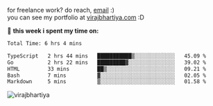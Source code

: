 for freelance work? do reach, [email](mailto:vlbhartiya@gmail.com) :)<br/>
you can see my portfolio at [virajbhartiya.com](https://virajbhartiya.com) :D<br/>


🚀 **this week i spent my time on:**

<!--START_SECTION:waka-->

```txt
Total Time: 6 hrs 4 mins

TypeScript   2 hrs 44 mins   ███████████▒░░░░░░░░░░░░░   45.09 %
Go           2 hrs 22 mins   █████████▓░░░░░░░░░░░░░░░   39.02 %
HTML         33 mins         ██▒░░░░░░░░░░░░░░░░░░░░░░   09.21 %
Bash         7 mins          ▓░░░░░░░░░░░░░░░░░░░░░░░░   02.05 %
Markdown     5 mins          ▒░░░░░░░░░░░░░░░░░░░░░░░░   01.58 %
```

<!--END_SECTION:waka-->

<p align="left"> <img src="https://komarev.com/ghpvc/?username=virajbhartiya&color=blue" alt="virajbhartiya" /> </p>
